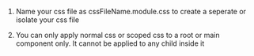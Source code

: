 1. Name your css file as cssFileName.module.css to create a seperate or isolate 
your css file

2. You can only apply normal css or scoped css to a root or main component only. It cannot be applied to any child inside it 